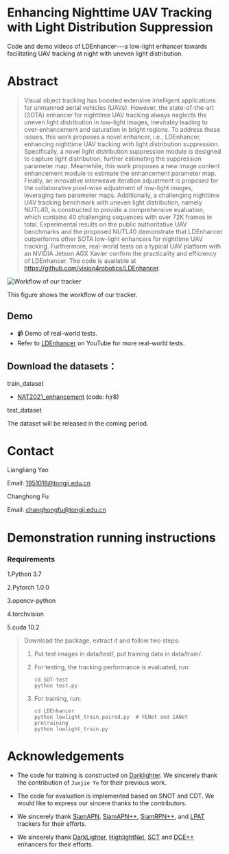 # Enhancing Nighttime UAV Tracking with Light Distribution Suppression

Code and demo videos of LDEnhancer---a low-light enhancer towards facilitating UAV tracking at night with uneven light distribution.


# Abstract 
>Visual object tracking has boosted extensive intelligent applications for unmanned aerial vehicles (UAVs). However, the state-of-the-art (SOTA) enhancer for nighttime UAV tracking always neglects the uneven light distribution in low-light images, inevitably leading to over-enhancement and saturation in bright regions. To address these issues, this work proposes a novel enhancer, i.e., LDEnhancer, enhancing nighttime UAV tracking with light distribution suppression. Specifically, a novel light distribution suppression module is designed to capture light distribution, further estimating the suppression parameter map. Meanwhile, this work proposes a new image content enhancement module to estimate the enhancement parameter map. Finally, an innovative interweave iteration adjustment is proposed for the collaborative pixel-wise adjustment of low-light images, leveraging two parameter maps. Additionally, a challenging nighttime UAV tracking benchmark with uneven light distribution, namely NUTL40, is constructed to provide a comprehensive evaluation, which contains 40 challenging sequences with over 72K frames in total. Experimental results on the public authoritative UAV benchmarks and the proposed NUTL40 demonstrate that LDEnhancer outperforms other SOTA low-light enhancers for nighttime UAV tracking. Furthermore, real-world tests on a typical UAV platform with an NVIDIA Jetson AGX Xavier confirm the practicality and efficiency of LDEnhancer. The code is available at https://github.com/vision4robotics/LDEnhancer.

<!-- ![Workflow of our tracker](https://github.com/vision4robotics/SGDViT/blob/main/imgs/2.png)

This figure shows the workflow of our tracker.
## Demo

- 📹 Demo of real-world [SGDViT](https://www.bilibili.com/video/BV1Qd4y1J7PM/?vd_source=4bf245fe6a4c3e4931ad481b87f324ae) tests.
- Refer to [Test1](https://www.bilibili.com/video/BV19e4y187Km/?vd_source=4bf245fe6a4c3e4931ad481b87f324ae) and [Test2](https://www.bilibili.com/video/BV12d4y1678S/?vd_source=4bf245fe6a4c3e4931ad481b87f324ae) on Bilibili for more real-world tests.
 -->
![Workflow of our tracker](https://github.com/vision4robotics/LDEnhancer/blob/main/workflow.png)

This figure shows the workflow of our tracker.
## Demo

- 📹 Demo of real-world tests.
- Refer to [LDEnhancer](https://youtu.be/tTI-QHqxMf8) on YouTube for more real-world tests.
## Download the datasets：
train_dataset
* [NAT2021_enhancement](https://pan.baidu.com/s/1nCHVDRDib7K9Nw1iknspeQ) (code: hjr8)

test_dataset

The dataset will be released in the coming period.

# Contact 
Liangliang Yao

Email: 1951018@tongji.edu.cn

Changhong Fu

Email: changhongfu@tongji.edu.cn

# Demonstration running instructions

### Requirements

1.Python 3.7

2.Pytorch 1.0.0

3.opencv-python

4.torchvision

5.cuda 10.2

>Download the package, extract it and follow two steps:
>
>1. Put test images in data/test/, put training data in data/train/.
>
>2. For testing, the tracking performance is evaluated, run:
>
>     ```
>     cd SOT-test
>     python test.py
>     ```
>
>3. For training, run:
>
>     ```
>     cd LDEnhancer
>     python lowlight_train_paired.py  # FENet and IANet pretraining
>     python lowlight_train.py
>     ```



# Acknowledgements
- The code for training is constructed on [Darklighter](https://github.com/vision4robotics/DarkLighter). We sincerely thank the contribution of `Junjie Ye` for their previous work.

- The code for evaluation is implemented based on SNOT and CDT. We would like to express our sincere thanks to the contributors.

-  We sincerely thank [SiamAPN](https://github.com/vision4robotics/SiamAPN), [SiamAPN++](https://github.com/vision4robotics/SiamAPN), [SiamRPN++](https://github.com/STVIR/pysot), and [LPAT](https://github.com/vision4robotics/LPAT) trackers for their efforts. 

-  We sincerely thank [DarkLighter](https://github.com/vision4robotics/DarkLighter), [HighlightNet](https://github.com/vision4robotics/HighlightNet), [SCT](https://github.com/vision4robotics/SCT) and [DCE++](https://github.com/Li-Chongyi/Zero-DCE_extension) enhancers for their efforts.


 
